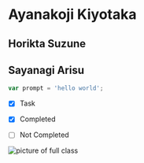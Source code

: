 # Ayanakoji Kiyotaka
## Horikta Suzune
## Sayanagi Arisu


```javascript
var prompt = 'hello world';
```

- [X] Task
- [X] Completed
- [ ] Not Completed


      
![picture of full class](https://www.comingsoon.net/wp-content/uploads/sites/3/2024/03/Classroom-of-the-Elite-Season-3-How-Many-Episodes.jpg?resize=1200,630)
